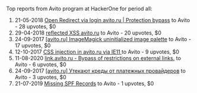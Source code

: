 Top reports from Avito program at HackerOne for period all:

1. 21-05-2018 [Open Redirect via login avito.ru | Protection bypass](https://hackerone.com/reports/355558) to Avito - 28 upvotes, $0
2. 29-04-2018 [reflected XSS avito.ru](https://hackerone.com/reports/344429) to Avito - 20 upvotes, $0
3. 24-09-2017 [[avito.ru] ImageMagick uninitialized image palette](https://hackerone.com/reports/271355) to Avito - 17 upvotes, $0
4. 12-10-2017 [CSS injection in avito.ru via IE11 ](https://hackerone.com/reports/276747) to Avito - 9 upvotes, $0
5. 11-08-2020 [link.avito.ru - Bypass of restrictions on external links.](https://hackerone.com/reports/956449) to Avito - 6 upvotes, $0
6. 24-09-2017 [[avito.ru] Утекают креды от платежных провайдеров](https://hackerone.com/reports/271360) to Avito - 3 upvotes, $0
7. 21-07-2019 [Missing SPF Records](https://hackerone.com/reports/652447) to Avito - 1 upvotes, $0
